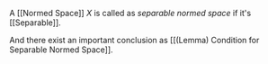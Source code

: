A [[Normed Space]] $X$ is called as *separable normed space* if it's [[Separable]].

And there exist an important conclusion as [[(Lemma) Condition for Separable Normed Space]].
